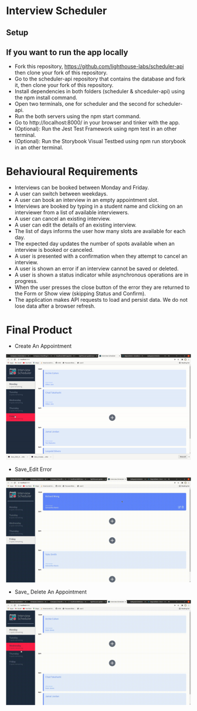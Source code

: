 # Interview Scheduler

## Setup

## If you want to run the app locally
* Fork this repository, https://github.com/lighthouse-labs/scheduler-api then clone your fork of this repository.
* Go to the scheduler-api repository that contains the database and fork it, then clone your fork of this repository.
* Install dependencies in both folders (scheduler & shceduler-api) using the npm install command.
* Open two terminals, one for scheduler and the second for scheduler-api.
* Run the both servers using the npm start command.
* Go to http://localhost:8000/ in your browser and tinker with the app.
* (Optional): Run the Jest Test Framework using npm test in an other terminal.
* (Optional): Run the Storybook Visual Testbed using npm run storybook in an other terminal.

# Behavioural Requirements
  * Interviews can be booked between Monday and Friday.
  * A user can switch between weekdays.
  * A user can book an interview in an empty appointment slot.
  * Interviews are booked by typing in a student name and clicking on an interviewer from a list of available interviewers.
  * A user can cancel an existing interview.
  * A user can edit the details of an existing interview.
  * The list of days informs the user how many slots are available for each day.
  * The expected day updates the number of spots available when an interview is booked or canceled.
  * A user is presented with a confirmation when they attempt to cancel an interview.
  * A user is shown an error if an interview cannot be saved or deleted.
  * A user is shown a status indicator while asynchronous operations are in progress.
  * When the user presses the close button of the error they are returned to the Form or Show view (skipping Status and Confirm).
  * The application makes API requests to load and persist data. We do not lose data after a browser refresh.

# Final Product

  * Create An Appointment 


!["Create An Appointment "](https://github.com/ZakiyaA/schedule/blob/master/docs/ezgif.com-gif-maker.gif)

 * Save_Edit Error 

!["Save_Edit Error  "](https://github.com/ZakiyaA/schedule/blob/master/docs/Save_Delete_Error.gif)

* Save_ Delete An Appointment

!["Save_ Delete An Appointment page"](https://github.com/ZakiyaA/schedule/blob/master/docs/Edit_Delete_appointment.gif) 




